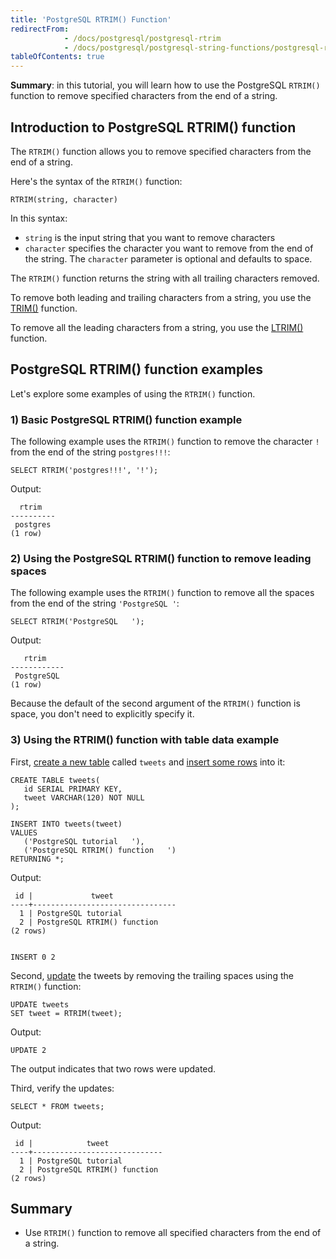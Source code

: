 ```yaml
---
title: 'PostgreSQL RTRIM() Function'
redirectFrom:
            - /docs/postgresql/postgresql-rtrim 
            - /docs/postgresql/postgresql-string-functions/postgresql-rtrim/
tableOfContents: true
---
```


**Summary**: in this tutorial, you will learn how to use the PostgreSQL `RTRIM()` function to remove specified characters from the end of a string.

## Introduction to PostgreSQL RTRIM() function

The `RTRIM()` function allows you to remove specified characters from the end of a string.

Here's the syntax of the `RTRIM()` function:

```
RTRIM(string, character)
```

In this syntax:

- `string` is the input string that you want to remove characters
- `character` specifies the character you want to remove from the end of the string. The `character` parameter is optional and defaults to space.

The `RTRIM()` function returns the string with all trailing characters removed.

To remove both leading and trailing characters from a string, you use the [TRIM()](/docs/postgresql/postgresql-string-functions/postgresql-trim-function) function.

To remove all the leading characters from a string, you use the [LTRIM()](https://www.postgresqltutorial.com/postgresql-string-functions/postgresql-ltrim/) function.

## PostgreSQL RTRIM() function examples

Let's explore some examples of using the `RTRIM()` function.

### 1) Basic PostgreSQL RTRIM() function example

The following example uses the `RTRIM()` function to remove the character `!` from the end of the string `postgres!!!`:

```
SELECT RTRIM('postgres!!!', '!');
```

Output:

```
  rtrim
----------
 postgres
(1 row)
```

### 2) Using the PostgreSQL RTRIM() function to remove leading spaces

The following example uses the `RTRIM()` function to remove all the spaces from the end of the string `'PostgreSQL '`:

```
SELECT RTRIM('PostgreSQL   ');
```

Output:

```
   rtrim
------------
 PostgreSQL
(1 row)
```

Because the default of the second argument of the `RTRIM()` function is space, you don't need to explicitly specify it.

### 3) Using the RTRIM() function with table data example

First, [create a new table](/docs/postgresql/postgresql-create-table/) called `tweets` and [insert some rows](/docs/postgresql/postgresql-tutorial/postgresql-insert-multiple-rows) into it:

```
CREATE TABLE tweets(
   id SERIAL PRIMARY KEY,
   tweet VARCHAR(120) NOT NULL
);

INSERT INTO tweets(tweet)
VALUES
   ('PostgreSQL tutorial   '),
   ('PostgreSQL RTRIM() function   ')
RETURNING *;
```

Output:

```
 id |             tweet
----+--------------------------------
  1 | PostgreSQL tutorial
  2 | PostgreSQL RTRIM() function
(2 rows)


INSERT 0 2
```

Second, [update](/docs/postgresql/postgresql-update) the tweets by removing the trailing spaces using the `RTRIM()` function:

```
UPDATE tweets
SET tweet = RTRIM(tweet);
```

Output:

```
UPDATE 2
```

The output indicates that two rows were updated.

Third, verify the updates:

```
SELECT * FROM tweets;
```

Output:

```
 id |            tweet
----+-----------------------------
  1 | PostgreSQL tutorial
  2 | PostgreSQL RTRIM() function
(2 rows)
```

## Summary

- Use `RTRIM()` function to remove all specified characters from the end of a string.
